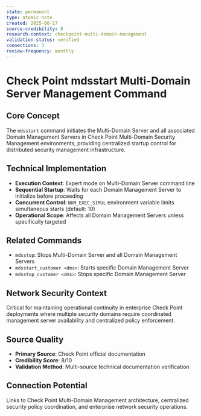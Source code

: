 ```yaml
---
state: permanent
type: atomic-note
created: 2025-06-17
source-credibility: 8
research-context: checkpoint-multi-domain-management
validation-status: verified
connections: 3
review-frequency: monthly
---
```


# Check Point mdsstart Multi-Domain Server Management Command

## Core Concept
The `mdsstart` command initiates the Multi-Domain Server and all associated Domain Management Servers in Check Point Multi-Domain Security Management environments, providing centralized startup control for distributed security management infrastructure.

## Technical Implementation
- **Execution Context**: Expert mode on Multi-Domain Server command line
- **Sequential Startup**: Waits for each Domain Management Server to initialize before proceeding
- **Concurrent Control**: `NUM_EXEC_SIMUL` environment variable limits simultaneous starts (default: 10)
- **Operational Scope**: Affects all Domain Management Servers unless specifically targeted

## Related Commands
- `mdsstop`: Stops Multi-Domain Server and all Domain Management Servers
- `mdsstart_customer <dms>`: Starts specific Domain Management Server
- `mdsstop_customer <dms>`: Stops specific Domain Management Server

## Network Security Context
Critical for maintaining operational continuity in enterprise Check Point deployments where multiple security domains require coordinated management server availability and centralized policy enforcement.

## Source Quality
- **Primary Source**: Check Point official documentation
- **Credibility Score**: 8/10
- **Validation Method**: Multi-source technical documentation verification

## Connection Potential
Links to Check Point Multi-Domain Management architecture, centralized security policy coordination, and enterprise network security operations.